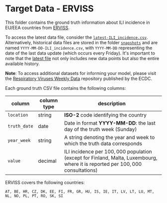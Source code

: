# Target Data - ERVISS

This folder contains the ground truth information about ILI incidence in EU/EEA countries from [ERVISS](https://erviss.org/).

To access the latest data file, consider the [`latest-ILI_incidence.csv`]((https://github.com/european-modelling-hubs/flu-forecast-hub/blob/main/target-data/ERVISS/latest-ILI_incidence.csv)). Alternatively, historical data files are stored in the folder [`snapshots`](https://github.com/european-modelling-hubs/flu-forecast-hub/tree/main/target-data/ERVISS/snapshots) and are named `YYYY-MM-DD-ILI_incidence.csv`, with `YYYY-MM-DD` representing the date of the last data update (which occurs every Friday). It's important to note that the [latest file](https://github.com/european-modelling-hubs/flu-forecast-hub/blob/main/target-data/ERVISS/latest-ILI_incidence.csv) not only includes new data points but also the entire available history.

**Note**: To access additional datasets for informing your model, please visit the [Respiratory Viruses Weekly Data](https://github.com/EU-ECDC/Respiratory_viruses_weekly_data/tree/main) repository published by the ECDC.

Each ground truth CSV file contains the following columns:

| column | column type | description |
| -------- | -------- | ------- |
| `location` | string | **ISO-2** code identifying the country |
| `truth_date` | date | Date in format **YYYY-MM-DD**: the last day of the truth week (Sunday)|
| `year_week` | string | A string denoting the year and week to which the truth data corresponds |
| `value ` | decimal | ILI incidence per $100,000$ population (except for Finland, Malta, Luxembourg, where it is reported per $100,000$ consultations)|


ERVISS covers the following countries: 

    AT, BE, HR, CZ, DK, EE, FI, FR, GR, HU, IS, IE, IT, LV, LT, LU, MT, NL, NO, PL, PT, RO, SK, SI
